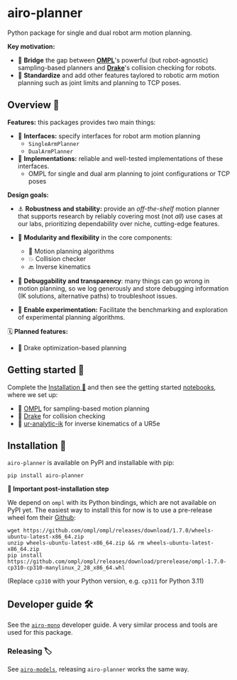 # airo-planner
Python package for single and dual robot arm motion planning.

**Key motivation:**
  - 🔗 **Bridge** the gap between [**OMPL**](https://ompl.kavrakilab.org/)'s powerful (but robot-agnostic) sampling-based planners and [**Drake**](https://drake.mit.edu/)'s collision checking for robots.
  - 🦾 **Standardize** and add other features taylored to robotic arm motion planning such as joint limits and planning to TCP poses.

## Overview 🧾

**Features:** this packages provides two main things:
  - 🤝 **Interfaces:** specify interfaces for robot arm motion planning
    - `SingleArmPlanner`
    - `DualArmPlanner`
  - 🔌 **Implementations:** reliable and well-tested implementations of these interfaces.
    - OMPL for single and dual arm planning to joint configurations or TCP poses

**Design goals:**
  - ⚓ **Robustness and stability:** provide an *off-the-shelf* motion planner that supports research by reliably covering most (not *all*) use cases at our labs, prioritizing dependability over niche, cutting-edge features.
  - 🧩 **Modularity and flexibility** in the core components:
    - 🧭 Motion planning algorithms
    - 💥 Collision checker
    - 🔙 Inverse kinematics
  - 🐛 **Debuggability and transparency**: many things can go wrong in motion planning, so we log generously and store debugging information (IK solutions, alternative paths) to troubleshoot issues.

  - 🧪 **Enable experimentation:** Facilitate the benchmarking and exploration of experimental planning algorithms.


🗓️ **Planned features:**
  - 🎯 Drake optimization-based planning


## Getting started 🚀
Complete the [Installation 🔧](#installation-🔧) and then see the getting started [notebooks](notebooks), where we set up:
* 🎲 [OMPL](https://ompl.kavrakilab.org/) for sampling-based motion planning
* 🐉 [Drake](https://drake.mit.edu/) for collision checking
* 🧮 [ur-analytic-ik](https://github.com/Victorlouisdg/ur-analytic-ik) for inverse kinematics of a UR5e


## Installation 🔧
`airo-planner` is available on PyPI and installable with pip:
```
pip install airo-planner
```

**🚧 Important post-installation step**

We depend on `ompl` with its Python bindings, which are not available on PyPI yet. The easiest way to install this for now is to use a pre-release wheel fom their [Github](https://github.com/ompl/ompl/releases):
```
wget https://github.com/ompl/ompl/releases/download/1.7.0/wheels-ubuntu-latest-x86_64.zip
unzip wheels-ubuntu-latest-x86_64.zip && rm wheels-ubuntu-latest-x86_64.zip
pip install https://github.com/ompl/ompl/releases/download/prerelease/ompl-1.7.0-cp310-cp310-manylinux_2_28_x86_64.whl
```

(Replace `cp310` with your Python version, e.g. `cp311` for Python 3.11)

## Developer guide 🛠️
See the [`airo-mono`](https://github.com/airo-ugent/airo-mono) developer guide.
A very similar process and tools are used for this package.

### Releasing 🏷️
See [`airo-models`](https://github.com/airo-ugent/airo-models/tree/main), releasing `airo-planner` works the same way.
